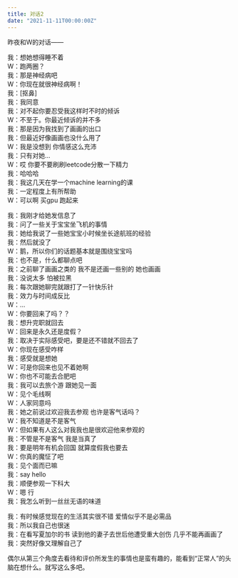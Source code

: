 ```yaml
---
title: 对话2
date: "2021-11-11T00:00:00Z"
---
```


昨夜和W的对话——

我：想她想得睡不着<br>
W：跑两圈？<br>
我：那是神经病吧<br>
W：你现在就很神经病啊！<br>
我：[抠鼻]<br>
我：我同意<br>
我：对不起你要忍受我这样时不时的倾诉<br>
W：不至于。你最近倾诉的并不多<br>
我：那是因为我找到了画画的出口<br>
我：但最近好像画画也没什么用了<br>
W：我是没想到 你情感这么充沛<br>
我：只有对她...<br>
W：哎 你要不要刷刷leetcode分散一下精力<br>
我：哈哈哈<br>
我：我这几天在学一个machine learning的课<br>
我：一定程度上有所帮助<br>
W：可以啊 买gpu 跑起来<br>

我：我刚才给她发信息了<br>
我：问了一些关于宝宝坐飞机的事情<br>
我：她给我说了一些她宝宝小时候坐长途航班的经验<br>
我：然后就没了<br>
W：鹅，所以你们的话题基本就是围绕宝宝吗<br>
我：也不是，什么都聊点吧<br>
我：之前聊了画画之类的 我不是还画一些别的 她也画画<br>
我：没说太多 怕被拉黑<br>
我：每次跟她聊完就跟打了一针快乐针<br>
我：效力与时间成反比<br>
W：...<br>
W：你要回来了吗？？<br>
我：想升完职就回去<br>
W：回来是永久还是度假？<br>
我：取决于实际感受吧，要是还不错就不回去了<br>
W：你现在感受咋样<br>
我：感受就是想她<br>
W：可是你回来也见不着她啊<br>
W：你也不可能去合肥吧<br>
我：我可以去旅个游 跟她见一面<br>
W：见个毛线啊<br>
W：人家同意吗<br>
我：她之前说过欢迎我去参观 也许是客气话吗？<br>
W：我不知道是不是客气<br>
W：但如果有人这么对我我也是很欢迎他来参观的<br>
我：不管是不是客气 我是当真了<br>
我：要是明年有机会回国 就算度假我也要去<br>
W：你真的魔怔了吧<br>
我：见个面而已嘛<br>
我：say hello<br>
我：顺便参观一下科大<br>
W：嗯 行<br>
我：我怎么听到一丝丝无语的味道<br>

我：有时候感觉现在的生活其实很不错 爱情似乎不是必需品<br>
我：所以我自己也很迷<br>
我：在看写夏加尔的书 读到他的妻子去世后他遭受重大创伤 几乎不能再画画了<br>
我：突然好像又理解自己了<br>

偶尔从第三个角度去看待和评价所发生的事情也是蛮有趣的，能看到“正常人”的头脑在想什么。就写这么多吧。

